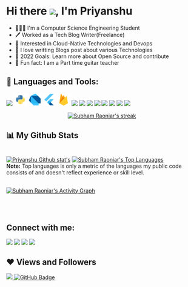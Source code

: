 <h1 align="left">Hi there <img src="https://raw.githubusercontent.com/MartinHeinz/MartinHeinz/master/wave.gif" width="30px">, I'm Priyanshu</h1>

- 👨🏻‍💻 I'm a Computer Science Engineering Student<br>
- 🖊️ Worked as a Tech Blog Writer(Freelance) </br>
- 🔭 Interested in Cloud-Native Technologies and Devops<br>
- 🌱 I love writting Blogs post about various Technologies <br>
- 🥅 2022 Goals: Learn more about Open Source and contribute<br>
- 🎸 Fun fact: I am a Part time  guitar teacher<br>

## 🚀 Languages and Tools:

<p dir="auto"><code><a target="_blank" rel="noopener noreferrer" href="https://repository-images.githubusercontent.com/249747965/36432d80-6e51-11ea-8125-3b459ef6adc4"><img width="34px" src="https://repository-images.githubusercontent.com/249747965/36432d80-6e51-11ea-8125-3b459ef6adc4" style="max-width: 100%;"></a></code>
<code><a target="_blank" rel="noopener noreferrer" href="https://raw.githubusercontent.com/github/explore/80688e429a7d4ef2fca1e82350fe8e3517d3494d/topics/python/python.png"><img width="34px" src="https://raw.githubusercontent.com/github/explore/80688e429a7d4ef2fca1e82350fe8e3517d3494d/topics/python/python.png" style="max-width: 100%;"></a></code>
<code><a target="_blank" rel="noopener noreferrer" href="https://raw.githubusercontent.com/github/explore/80688e429a7d4ef2fca1e82350fe8e3517d3494d/topics/dart/dart.png"><img width="34px" src="https://raw.githubusercontent.com/github/explore/80688e429a7d4ef2fca1e82350fe8e3517d3494d/topics/dart/dart.png" style="max-width: 100%;"></a></code>
<code><a target="_blank" rel="noopener noreferrer" href="https://raw.githubusercontent.com/github/explore/80688e429a7d4ef2fca1e82350fe8e3517d3494d/topics/flutter/flutter.png"><img width="34px" src="https://raw.githubusercontent.com/github/explore/80688e429a7d4ef2fca1e82350fe8e3517d3494d/topics/flutter/flutter.png" style="max-width: 100%;"></a></code>
<code><a target="_blank" rel="noopener noreferrer" href="https://raw.githubusercontent.com/github/explore/80688e429a7d4ef2fca1e82350fe8e3517d3494d/topics/firebase/firebase.png"><img width="34px" src="https://raw.githubusercontent.com/github/explore/80688e429a7d4ef2fca1e82350fe8e3517d3494d/topics/firebase/firebase.png" style="max-width: 100%;"></a></code>
<code><a target="_blank" rel="noopener noreferrer" href="https://avatars.githubusercontent.com/u/3299148?s=200&amp;v=4"><img width="34px" src="https://avatars.githubusercontent.com/u/3299148?s=200&amp;v=4" style="max-width: 100%;"></a></code>
<code><a target="_blank" rel="noopener noreferrer" href="https://avatars.githubusercontent.com/u/2810941?s=200&amp;v=4"><img width="34px" src="https://avatars.githubusercontent.com/u/2810941?s=200&amp;v=4" style="max-width: 100%;"></a></code>
<code><a target="_blank" rel="noopener noreferrer" href="https://avatars.githubusercontent.com/u/33972111?s=200&amp;v=4"><img width="34px" src="https://avatars.githubusercontent.com/u/33972111?s=200&amp;v=4" style="max-width: 100%;"></a></code>
<code><a target="_blank" rel="noopener noreferrer" href="https://avatars.githubusercontent.com/u/1507452?s=200&amp;v=4"><img width="34px" src="https://avatars.githubusercontent.com/u/1507452?s=200&amp;v=4" style="max-width: 100%;"></a></code>
<code><a target="_blank" rel="noopener noreferrer" href="https://avatars.githubusercontent.com/u/5429470?s=200&amp;v=4"><img width="34px" src="https://avatars.githubusercontent.com/u/5429470?s=200&amp;v=4" style="max-width: 100%;"></a></code>
<code><a target="_blank" rel="noopener noreferrer" href="https://avatars.githubusercontent.com/u/13629408?s=200&amp;v=4"><img width="34px" src="https://avatars.githubusercontent.com/u/13629408?s=200&amp;v=4" style="max-width: 100%;"></a></code>
<code><a target="_blank" rel="noopener noreferrer" href="https://avatars.githubusercontent.com/u/792337?s=200&amp;v=4"><img width="34px" src="https://avatars.githubusercontent.com/u/792337?s=200&amp;v=4" style="max-width: 100%;"></a></code>
<code><a target="_blank" rel="noopener noreferrer" href="https://avatars.githubusercontent.com/u/107424?s=200&amp;v=4"><img width="34px" src="https://avatars.githubusercontent.com/u/107424?s=200&amp;v=4" style="max-width: 100%;"></a></code></p>

<p align="center">
    <a href="https://github.com/priyanshu-bhatt/github-readme-streak-stats">
        <img title="🔥 Get streak stats for your profile at git.io/streak-stats" alt="Subham Raoniar's streak" src="https://github-readme-streak-stats.herokuapp.com/?user=priyanshu-bhatt&theme=black-ice&hide_border=true&stroke=0000&background=060A0CD0"/>
    </a>
</p>

## 📊 My Github Stats

  <br/>
    <a href="https://github.com/priyanshu-bhatt/github-readme-stats"><img alt="Priyanshu Github stat's" src="https://github-readme-stats.vercel.app/api?username=priyanshu-bhatt&show_icons=true&count_private=true&theme=react&hide_border=true&bg_color=0D1117" /></a>
  <a href="https://github.com/SubhamRaoniar28/github-readme-stats"><img alt="Subham Raoniar's Top Languages" src="https://github-readme-stats.vercel.app/api/top-langs/?username=SubhamRaoniar28&langs_count=8&count_private=true&layout=compact&theme=react&hide_border=true&bg_color=0D1117" /></a>
  <br/>
  <b>Note:</b> Top languages is only a metric of the languages my public code consists of and doesn't reflect experience or skill level.


<br/>
<br/>

<a href="https://github.com/SubhamRaoniar28/github-readme-activity-graph"><img alt="Subham Raoniar's Activity Graph" src="https://activity-graph.herokuapp.com/graph?username=SubhamRaoniar28&bg_color=0D1117&color=5BCDEC&line=5BCDEC&point=FFFFFF&hide_border=true" /></a>

<br/>
<br/>

## Connect with me:
<p align="left">

<a href = "https://www.linkedin.com/in/subham-raoniar/"><img src="https://img.icons8.com/fluent/48/000000/linkedin.png"/></a>
<a href = "https://twitter.com/subhamraoniar"><img src="https://img.icons8.com/fluent/48/000000/twitter.png"/></a>
<a href = "https://www.instagram.com/subhamraoniar/"><img src="https://img.icons8.com/fluent/48/000000/instagram-new.png"/></a>
<a href = "https://www.youtube.com/channel/UC-NXT1lYAOPa3lrgWXqvuHA"><img src="https://img.icons8.com/color/48/000000/youtube-play.png"/></a>

</p>

## ❤ Views and Followers
<a href="https://github.com/Meghna-DAS/github-profile-views-counter">
    <img src="https://komarev.com/ghpvc/?username=SubhamRaoniar28">
</a>
<a href="https://github.com/SubhamRaoniar28?tab=followers"><img src="https://img.shields.io/github/followers/SubhamRaoniar28?label=Followers&style=social" alt="GitHub Badge"></a>
